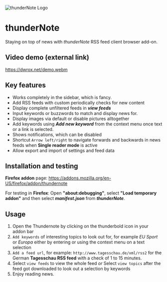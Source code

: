 ![thunderNote Logo](https://www.picflash.org/img/2019/01/14/m9gr45u7t1hi6rk.png "thunderNote Logo")

# thunderNote
Staying on top of news with *thunderNote* RSS feed client browser add-on.

## Video demo (external link)
https://dwrox.net/demo.webm

## Key features
* Works completely in the sidebar, which is fancy.
* Add RSS feeds with custom periodically checks for new content
* Display complete unfiltered feeds in ***view feeds***
* Input keywords or buzzwords to match and display news for.
* Display images via default or disable pictures alltogether
* Add keywords using ***Add new keyword*** from the context menu once text or a link is selected.
* Shows notifications, which can be disabled
* Shortcut `Arrow left/right` to navigate forwards and backwards in news feeds when **Single reader mode** is active
* Allow export and import of settings and feed data

## Installation and testing
**Firefox addon** page: https://addons.mozilla.org/en-US/firefox/addon/thundernote

For testing in **Firefox**: Open **"about:debugging"**, select **"Load temporary addon"** and then select ***manifest.json*** from ***thunderNote***.

## Usage
1. Open the Thundernote by clicking on the thunderbold icon in your addon bar
2. `Add keywords` of interesting topics to look out for, for example *EU* *Sport* or *Europa* either by entering or using the context menu on a text selection
3. `Add a feed url`, for example: `http://www.tagesschau.de/xml/rss2` for the German **Tagesschau RSS feed** with a check of 1 to 15 minutes.
4. Select `view feeds` to view the whole feed *or* Select `view topics`  after the feed got downloaded to look out a selection by keywords
5. Enjoy reading news.

